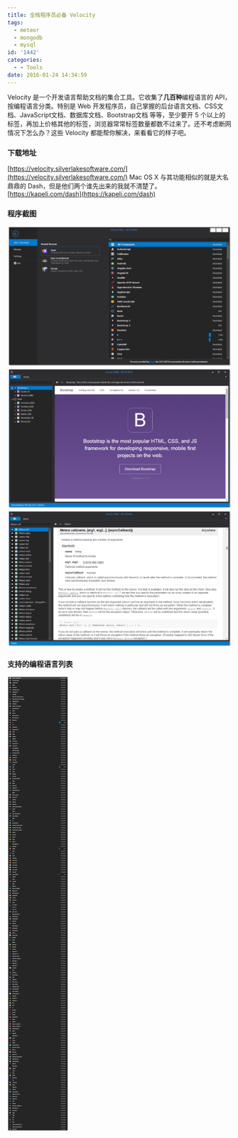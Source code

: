 ```yaml
---
title: 全栈程序员必备 Velocity
tags:
  - meteor
  - mongodb
  - mysql
id: '1442'
categories:
  - - Tools
date: 2016-01-24 14:34:59
---
```


Velocity 是一个开发语言帮助文档的集合工具。它收集了**几百种**编程语言的 API，按编程语言分类。特别是 Web 开发程序员，自己掌握的后台语言文档、CSS文档、JavaScript文档、数据库文档、Bootstrap文档 等等，至少要开 5 个以上的标签，再加上价格其他的标签，浏览器常常标签数量都数不过来了。还不考虑断网情况下怎么办？这些 Velocity 都能帮你解决，来看看它的样子吧。
<!-- more -->
### 下载地址

[https://velocity.silverlakesoftware.com/](https://velocity.silverlakesoftware.com/) Mac OS X 与其功能相似的就是大名鼎鼎的 Dash，但是他们两个谁先出来的我就不清楚了。 [https://kapeli.com/dash](https://kapeli.com/dash)

### 程序截图

[![2016-01-23_164800](/images/2016/01/2016-01-23_164800.png)](/images/2016/01/2016-01-23_164800.png) [![2016-01-23_165407](/images/2016/01/2016-01-23_165407.png)](/images/2016/01/2016-01-23_165407.png) [![2016-01-23_193426](/images/2016/01/2016-01-23_193426.png)](/images/2016/01/2016-01-23_193426.png)

### 支持的编程语言列表

[![2016-01-23_165454](/images/2016/01/2016-01-23_165454.png)](/images/2016/01/2016-01-23_165454.png)